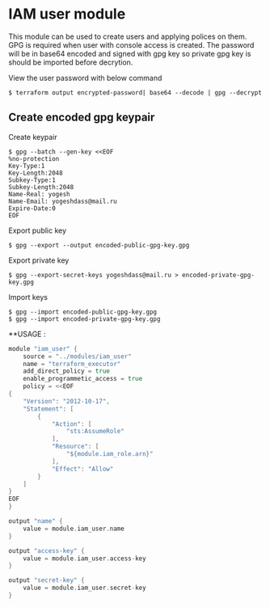 # IAM user module

This module can be used to create users and applying polices on them.
GPG is required when user with console access is created.
The password will be in base64 encoded and signed with gpg key so private gpg key is should be imported before decrytion.

View the user password with below command

```shell
$ terraform output encrypted-password| base64 --decode | gpg --decrypt
```

## Create encoded gpg keypair

Create keypair

```shell
$ gpg --batch --gen-key <<EOF
%no-protection
Key-Type:1
Key-Length:2048
Subkey-Type:1
Subkey-Length:2048
Name-Real: yogesh
Name-Email: yogeshdass@mail.ru
Expire-Date:0
EOF
```

Export public key

```shell
$ gpg --export --output encoded-public-gpg-key.gpg

```

Export private key

```shell
$ gpg --export-secret-keys yogeshdass@mail.ru > encoded-private-gpg-key.gpg
```

Import keys

```shell
$ gpg --import encoded-public-gpg-key.gpg
$ gpg --import encoded-private-gpg-key.gpg
```


**USAGE :

```go
module "iam_user" {
    source = "../modules/iam_user"
    name = "terraform_executor"
    add_direct_policy = true
    enable_programmetic_access = true
    policy = <<EOF
{
    "Version": "2012-10-17",
    "Statement": [
        {
            "Action": [
                "sts:AssumeRole"
            ],
            "Resource": [
                "${module.iam_role.arn}"
            ],
            "Effect": "Allow"
        }
    ]
}
EOF
}

output "name" {
    value = module.iam_user.name
}

output "access-key" {
    value = module.iam_user.access-key
}

output "secret-key" {
    value = module.iam_user.secret-key
}
```
